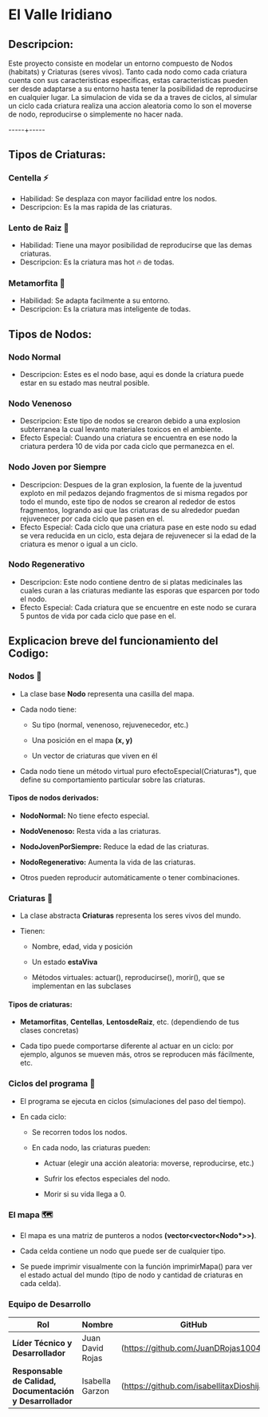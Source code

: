 # El Valle Iridiano


## Descripcion:

Este proyecto consiste en modelar un entorno compuesto de Nodos (habitats) y Criaturas (seres vivos). Tanto cada nodo como cada criatura cuenta con sus caracteristicas especificas,
estas caracteristicas pueden ser desde adaptarse a su entorno hasta tener la posibilidad de reproducirse en cualquier lugar. La simulacion de vida se da a traves de ciclos, al
simular un ciclo cada criatura realiza una accion aleatoria como lo son el moverse de nodo, reproducirse o simplemente no hacer nada.


-----+-----


## Tipos de Criaturas:

### Centella ⚡
- Habilidad: Se desplaza con mayor facilidad entre los nodos.
- Descripcion: Es la mas rapida de las criaturas.

### Lento de Raiz 🌿
- Habilidad: Tiene una mayor posibilidad de reproducirse que las demas criaturas.
- Descripcion: Es la criatura mas hot 🔥 de todas.

### Metamorfita 🧬
- Habilidad: Se adapta facilmente a su entorno.
- Descripcion: Es la criatura mas inteligente de todas.


## Tipos de Nodos:

### Nodo Normal
- Descripcion: Estes es el nodo base, aqui es donde la criatura puede estar en su estado mas neutral posible.

### Nodo Venenoso
- Descripcion: Este tipo de nodos se crearon debido a una explosion subterranea la cual levanto materiales toxicos en el ambiente.
- Efecto Especial: Cuando una criatura se encuentra en ese nodo la criatura perdera 10 de vida por cada ciclo que permanezca en el.

### Nodo Joven por Siempre
- Descripcion: Despues de la gran explosion, la fuente de la juventud exploto en mil pedazos dejando fragmentos de si misma regados
  por todo el mundo, este tipo de nodos se crearon al rededor de estos fragmentos, logrando asi que las criaturas de su alrededor puedan
  rejuvenecer por cada ciclo que pasen en el.
- Efecto Especial: Cada ciclo que una criatura pase en este nodo su edad se vera reducida en un ciclo, esta dejara de rejuvenecer si la
  edad de la criatura es menor o igual a un ciclo.

### Nodo Regenerativo
- Descripcion: Este nodo contiene dentro de si platas medicinales las cuales curan a las criaturas mediante las esporas que esparcen por todo el nodo.
- Efecto Especial: Cada criatura que se encuentre en este nodo se curara 5 puntos de vida por cada ciclo que pase en el.


## Explicacion breve del funcionamiento del Codigo:

### Nodos 🧱

- La clase base **Nodo** representa una casilla del mapa.

- Cada nodo tiene:

  - Su tipo (normal, venenoso, rejuvenecedor, etc.)

  - Una posición en el mapa **(x, y)**

  - Un vector de criaturas que viven en él

- Cada nodo tiene un método virtual puro efectoEspecial(Criaturas\*), que define su comportamiento particular sobre las criaturas.

#### Tipos de nodos derivados:

- **NodoNormal:** No tiene efecto especial.

- **NodoVenenoso:** Resta vida a las criaturas.

- **NodoJovenPorSiempre:** Reduce la edad de las criaturas.

- **NodoRegenerativo:** Aumenta la vida de las criaturas.

- Otros pueden reproducir automáticamente o tener combinaciones.



### Criaturas 👾

- La clase abstracta **Criaturas** representa los seres vivos del mundo.

- Tienen:

  - Nombre, edad, vida y posición

  - Un estado **estaViva**

  - Métodos virtuales: actuar(), reproducirse(), morir(), que se implementan en las subclases

#### Tipos de criaturas:

- **Metamorfitas**, **Centellas**, **LentosdeRaiz**, etc. (dependiendo de tus clases concretas)

- Cada tipo puede comportarse diferente al actuar en un ciclo: por ejemplo, algunos se mueven más, otros se reproducen más fácilmente, etc.



### Ciclos del programa 🔄 

- El programa se ejecuta en ciclos (simulaciones del paso del tiempo).

- En cada ciclo:

  - Se recorren todos los nodos.

  - En cada nodo, las criaturas pueden:

    - Actuar (elegir una acción aleatoria: moverse, reproducirse, etc.)

    - Sufrir los efectos especiales del nodo.

    - Morir si su vida llega a 0.



### El mapa 🗺️

- El mapa es una matriz de punteros a nodos **(vector<vector<Nodo\*>>)**.

- Cada celda contiene un nodo que puede ser de cualquier tipo.

- Se puede imprimir visualmente con la función imprimirMapa() para ver el estado actual del mundo (tipo de nodo y cantidad de criaturas en cada celda).



### Equipo de Desarrollo

| Rol | Nombre | GitHub |
|-----|--------|--------|
| **Líder Técnico y Desarrollador** | Juan David Rojas | (https://github.com/JuanDRojas1004) |
| **Responsable de Calidad, Documentación y Desarrollador** | Isabella Garzon| (https://github.com/isabellitaxDioshija) |











